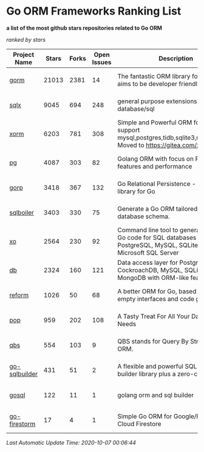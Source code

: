 Go ORM Frameworks Ranking List
==========

**a list of the most github stars repositories related to Go ORM**

*ranked by stars*

| Project Name | Stars | Forks | Open Issues | Description | Last Commit |
| ------------ | ----- | ----- | ----------- | ----------- | ----------- |
| [gorm](https://github.com/go-gorm/gorm) | 21013 | 2381 | 14 | The fantastic ORM library for Golang, aims to be developer friendly | 2020-09-29 07:42:58 |
| [sqlx](https://github.com/jmoiron/sqlx) | 9045 | 694 | 248 | general purpose extensions to golang's database/sql | 2020-06-15 14:10:59 |
| [xorm](https://github.com/go-xorm/xorm) | 6203 | 781 | 308 | Simple and Powerful ORM for Go, support mysql,postgres,tidb,sqlite3,mssql,oracle, Moved to https://gitea.com/xorm/xorm | 2019-10-15 07:03:49 |
| [pg](https://github.com/go-pg/pg) | 4087 | 303 | 82 | Golang ORM with focus on PostgreSQL features and performance | 2020-10-06 06:49:04 |
| [gorp](https://github.com/go-gorp/gorp) | 3418 | 367 | 132 | Go Relational Persistence - an ORM-ish library for Go | 2019-10-26 21:47:07 |
| [sqlboiler](https://github.com/volatiletech/sqlboiler) | 3403 | 330 | 75 | Generate a Go ORM tailored to your database schema. | 2020-07-03 19:16:51 |
| [xo](https://github.com/xo/xo) | 2564 | 230 | 92 | Command line tool to generate idiomatic Go code for SQL databases supporting PostgreSQL, MySQL, SQLite, Oracle, and Microsoft SQL Server | 2020-04-25 01:19:23 |
| [db](https://github.com/upper/db) | 2324 | 160 | 121 | Data access layer for PostgreSQL, CockroachDB, MySQL, SQLite and MongoDB with ORM-like features. | 2020-09-17 16:21:06 |
| [reform](https://github.com/go-reform/reform) | 1026 | 50 | 68 | A better ORM for Go, based on non-empty interfaces and code generation. | 2020-09-14 06:00:28 |
| [pop](https://github.com/gobuffalo/pop) | 959 | 202 | 108 | A Tasty Treat For All Your Database Needs | 2020-08-16 18:37:57 |
| [qbs](https://github.com/coocood/qbs) | 554 | 103 | 9 | QBS stands for Query By Struct. A Go ORM. | 2017-04-18 01:16:07 |
| [go-sqlbuilder](https://github.com/huandu/go-sqlbuilder) | 431 | 51 | 2 | A flexible and powerful SQL string builder library plus a zero-config ORM. | 2020-07-28 04:05:44 |
| [gosql](https://github.com/rushteam/gosql) | 122 | 11 | 1 | golang orm and sql builder | 2020-08-14 11:23:26 |
| [go-firestorm](https://github.com/jschoedt/go-firestorm) | 17 | 4 | 1 | Simple Go ORM for Google/Firebase Cloud Firestore | 2020-07-07 16:31:05 |

*Last Automatic Update Time: 2020-10-07 00:06:44*